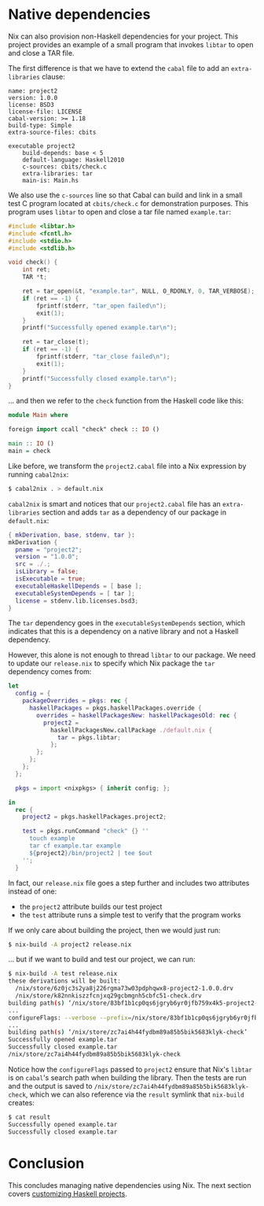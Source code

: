 # Native dependencies

Nix can also provision non-Haskell dependencies for your project.  This project
provides an example of a small program that invokes `libtar` to open and close
a TAR file.

The first difference is that we have to extend the `cabal` file to add an
`extra-libraries` clause:

```cabal
name: project2
version: 1.0.0
license: BSD3
license-file: LICENSE
cabal-version: >= 1.18
build-type: Simple
extra-source-files: cbits

executable project2
    build-depends: base < 5
    default-language: Haskell2010
    c-sources: cbits/check.c
    extra-libraries: tar
    main-is: Main.hs
```

We also use the `c-sources` line so that Cabal can build and link in a small
test C program located at `cbits/check.c` for demonstration purposes.  This
program uses `libtar` to open and close a tar file named `example.tar`:

```c
#include <libtar.h>
#include <fcntl.h>
#include <stdio.h>
#include <stdlib.h>

void check() {
	int ret;
	TAR *t;

	ret = tar_open(&t, "example.tar", NULL, O_RDONLY, 0, TAR_VERBOSE);
	if (ret == -1) {
		fprintf(stderr, "tar_open failed\n");
		exit(1);
	}
	printf("Successfully opened example.tar\n");

	ret = tar_close(t);
	if (ret == -1) {
		fprintf(stderr, "tar_close failed\n");
		exit(1);
	}
	printf("Successfully closed example.tar\n");
}
```

... and then we refer to the `check` function from the Haskell code like this:

```haskell
module Main where

foreign import ccall "check" check :: IO ()

main :: IO ()
main = check
```

Like before, we transform the `project2.cabal` file into a Nix expression by
running `cabal2nix`:

```bash
$ cabal2nix . > default.nix
```

`cabal2nix` is smart and notices that our `project2.cabal` file has an
`extra-libraries` section and adds `tar` as a dependency of our package in
`default.nix`:

```nix
{ mkDerivation, base, stdenv, tar }:
mkDerivation {
  pname = "project2";
  version = "1.0.0";
  src = ./.;
  isLibrary = false;
  isExecutable = true;
  executableHaskellDepends = [ base ];
  executableSystemDepends = [ tar ];
  license = stdenv.lib.licenses.bsd3;
}
```

The `tar` dependency goes in the `executableSystemDepends` section, which
indicates that this is a dependency on a native library and not a Haskell
dependency.

However, this alone is not enough to thread `libtar` to our package.  We need
to update our `release.nix` to specify which Nix package the `tar` dependency
comes from:

```nix
let
  config = {
    packageOverrides = pkgs: rec {
      haskellPackages = pkgs.haskellPackages.override {
        overrides = haskellPackagesNew: haskellPackagesOld: rec {
          project2 =
            haskellPackagesNew.callPackage ./default.nix {
              tar = pkgs.libtar;
            };
        };
      };
    };
  };

  pkgs = import <nixpkgs> { inherit config; };

in
  rec {
    project2 = pkgs.haskellPackages.project2;

    test = pkgs.runCommand "check" {} ''
      touch example
      tar cf example.tar example
      ${project2}/bin/project2 | tee $out
    '';
  }
```

In fact, our `release.nix` file goes a step further and includes two attributes
instead of one:

* the `project2` attribute builds our test project
* the `test` attribute runs a simple test to verify that the program works

If we only care about building the project, then we would just run:

```bash
$ nix-build -A project2 release.nix
```

... but if we want to build and test our project, we can run:

```bash
$ nix-build -A test release.nix
these derivations will be built:
  /nix/store/6z0jc3s2ya8j226rgma73w03pdphqwx8-project2-1.0.0.drv
  /nix/store/k82nnkiszzfcnjxq29gcbmgnh5cbfc51-check.drv
building path(s) ‘/nix/store/83bf1b1cp0qs6jgryb6yr0jfb759x4k5-project2-1.0.0’
...
configureFlags: --verbose --prefix=/nix/store/83bf1b1cp0qs6jgryb6yr0jfb759x4k5-project2-1.0.0 --libdir=$prefix/lib/$compiler --libsubdir=$pkgid --with-gcc=gcc --package-db=/tmp/nix-build-project2-1.0.0.drv-0/package.conf.d --ghc-option=-optl=-Wl,-rpath=/nix/store/83bf1b1cp0qs6jgryb6yr0jfb759x4k5-project2-1.0.0/lib/ghc-8.0.1/project2-1.0.0 --ghc-option=-j1 --enable-split-objs --disable-library-profiling --disable-profiling --enable-shared --enable-library-vanilla --enable-executable-dynamic --enable-tests --extra-include-dirs=/nix/store/pb3jxhy4z54i24i9s0kyszdmxd2xajc5-libtar-1.2.20/include --extra-lib-dirs=/nix/store/pb3jxhy4z54i24i9s0kyszdmxd2xajc5-libtar-1.2.20/lib
...
building path(s) ‘/nix/store/zc7ai4h44fydbm89a85b5bik5683klyk-check’
Successfully opened example.tar
Successfully closed example.tar
/nix/store/zc7ai4h44fydbm89a85b5bik5683klyk-check
```

Notice how the `configureFlags` passed to `project2` ensure that Nix's `libtar`
is on `cabal`'s search path when building the library.  Then the tests are run
and the output is saved to `/nix/store/zc7ai4h44fydbm89a85b5bik5683klyk-check`,
which we can also reference via the `result` symlink that `nix-build` creates:

```bash
$ cat result 
Successfully opened example.tar
Successfully closed example.tar
```

# Conclusion

This concludes managing native dependencies using Nix.  The next section covers
[customizing Haskell projects](../project3/README.md).
